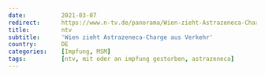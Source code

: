 ```yaml
---
date:          2021-03-07
redirect:      https://www.n-tv.de/panorama/Wien-zieht-Astrazeneca-Charge-aus-Verkehr-article22408273.html
title:         ntv
subtitle:      'Wien zieht Astrazeneca-Charge aus Verkehr'
country:       DE
categories:    [Impfung, MSM]
tags:          [ntv, mit oder an impfung gestorben, astrazeneca]
---
```

